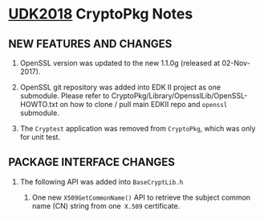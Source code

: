 # [UDK2018]( https://github.com/tianocore/tianocore.github.io/wiki/UDK2018) CryptoPkg Notes

##                            NEW FEATURES AND CHANGES

1. OpenSSL version was updated to the new 1.1.0g (released at 02-Nov-2017).

2. OpenSSL git repository was added into EDK II project as one submodule.    Please refer to CryptoPkg/Library/OpensslLib/OpenSSL-HOWTO.txt on how to    clone / pull main EDKII repo and `openssl` submodule.

3. The `Cryptest` application was removed from `CryptoPkg`, which was only for unit   test.

##                            PACKAGE INTERFACE CHANGES

1. The following API was added into `BaseCryptLib.h`

    1) One new `X509GetCommonName()` API to retrieve the subject common name (CN)       string from one` X.509` certificate.
